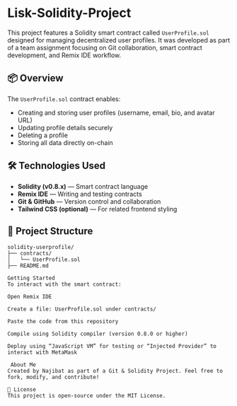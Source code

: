 # Lisk-Solidity-Project

This project features a Solidity smart contract called `UserProfile.sol` designed for managing decentralized user profiles. It was developed as part of a team assignment focusing on Git collaboration, smart contract development, and Remix IDE workflow.

## 📦 Overview

The `UserProfile.sol` contract enables:
- Creating and storing user profiles (username, email, bio, and avatar URL)
- Updating profile details securely
- Deleting a profile
- Storing all data directly on-chain

## 🛠 Technologies Used

- **Solidity (v0.8.x)** — Smart contract language
- **Remix IDE** — Writing and testing contracts
- **Git & GitHub** — Version control and collaboration
- **Tailwind CSS (optional)** — For related frontend styling

## 📁 Project Structure

```text
solidity-userprofile/
├── contracts/
│   └── UserProfile.sol
├── README.md

Getting Started
To interact with the smart contract:

Open Remix IDE

Create a file: UserProfile.sol under contracts/

Paste the code from this repository

Compile using Solidity compiler (version 0.8.0 or higher)

Deploy using “JavaScript VM” for testing or “Injected Provider” to interact with MetaMask

 About Me
Created by Najibat as part of a Git & Solidity Project. Feel free to fork, modify, and contribute!

📝 License
This project is open-source under the MIT License.
